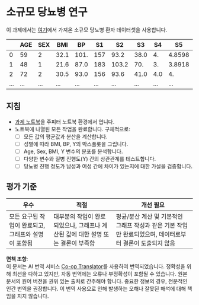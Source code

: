 <!--
CO_OP_TRANSLATOR_METADATA:
{
  "original_hash": "01d1b493e8b51a6ebb42524f6b1bcfff",
  "translation_date": "2025-08-24T12:50:03+00:00",
  "source_file": "1-Introduction/04-stats-and-probability/assignment.md",
  "language_code": "ko"
}
-->
# 소규모 당뇨병 연구

이 과제에서는 [여기](https://www4.stat.ncsu.edu/~boos/var.select/diabetes.html)에서 가져온 소규모 당뇨병 환자 데이터셋을 사용합니다.

|   | AGE | SEX | BMI | BP | S1 | S2 | S3 | S4 | S5 | S6 | Y  |
|---|-----|-----|-----|----|----|----|----|----|----|----|----|
| 0 | 59 | 2 | 32.1 | 101. | 157 | 93.2 | 38.0 | 4. | 4.8598 | 87 | 151 |
| 1 | 48 | 1 | 21.6 | 87.0 | 183 | 103.2 | 70. | 3. | 3.8918 | 69 | 75 |
| 2 | 72 | 2 | 30.5 | 93.0 | 156 | 93.6 | 41.0 | 4.0 | 4. | 85 | 141 |
| ... | ... | ... | ... | ...| ...| ...| ...| ...| ...| ...| ... |

## 지침

* [과제 노트북](../../../../1-Introduction/04-stats-and-probability/assignment.ipynb)을 주피터 노트북 환경에서 엽니다.
* 노트북에 나열된 모든 작업을 완료합니다. 구체적으로:
   * [ ] 모든 값의 평균값과 분산을 계산합니다.
   * [ ] 성별에 따라 BMI, BP, Y의 박스플롯을 그립니다.
   * [ ] Age, Sex, BMI, Y 변수의 분포를 분석합니다.
   * [ ] 다양한 변수와 질병 진행도(Y) 간의 상관관계를 테스트합니다.
   * [ ] 당뇨병 진행 정도가 남성과 여성 간에 차이가 있는지에 대한 가설을 검증합니다.

## 평가 기준

우수 | 적절 | 개선 필요
--- | --- | -- |
모든 요구된 작업이 완료되고, 그래프와 설명이 포함됨 | 대부분의 작업이 완료되었으나, 그래프나 계산된 값에 대한 설명 또는 결론이 부족함 | 평균/분산 계산 및 기본적인 그래프 작성과 같은 기본 작업만 완료되었으며, 데이터로부터 결론이 도출되지 않음

**면책 조항**:  
이 문서는 AI 번역 서비스 [Co-op Translator](https://github.com/Azure/co-op-translator)를 사용하여 번역되었습니다. 정확성을 위해 최선을 다하고 있지만, 자동 번역에는 오류나 부정확성이 포함될 수 있습니다. 원본 문서의 원어 버전을 권위 있는 출처로 간주해야 합니다. 중요한 정보의 경우, 전문적인 인간 번역을 권장합니다. 이 번역 사용으로 인해 발생하는 오해나 잘못된 해석에 대해 책임을 지지 않습니다.